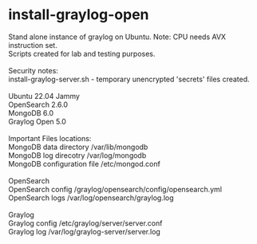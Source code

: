 # install-graylog-open
Stand alone instance of graylog on Ubuntu. Note: CPU needs AVX instruction set.
<br>
Scripts created for lab and testing purposes.<br>
<br>
Security notes:<br>
install-graylog-server.sh - temporary unencrypted 'secrets' files created.<br>
<br>
Ubuntu 22.04 Jammy<br>
OpenSearch 2.6.0<br>
MongoDB 6.0<br>
Graylog Open 5.0<br>
<br>
Important Files locations:<br>
MongoDB data directory /var/lib/mongodb<br>
MongoDB log direcotry /var/log/mongodb<br>
MongoDB configuration file /etc/mongod.conf<br>
<br>
OpenSearch<br>
OpenSearch config /graylog/opensearch/config/opensearch.yml<br>
OpenSearch logs /var/log/opensearch/graylog.log<br>
<br>
Graylog<br>
Graylog config /etc/graylog/server/server.conf<br>
Graylog log /var/log/graylog-server/server.log<br>
